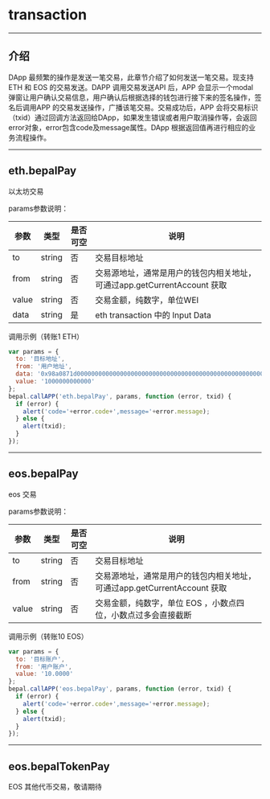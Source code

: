 # transaction

------------
## 介绍
DApp 最频繁的操作是发送一笔交易，此章节介绍了如何发送一笔交易。现支持ETH 和 EOS 的交易发送。DAPP 调用交易发送API 后，APP 会显示一个modal 弹窗让用户确认交易信息，用户确认后根据选择的钱包进行接下来的签名操作，签名后调用APP 的交易发送操作，广播该笔交易。交易成功后，APP 会将交易标识（txid）通过回调方法返回给DApp，如果发生错误或者用户取消操作等，会返回error对象，error包含code及message属性。DApp 根据返回值再进行相应的业务流程操作。

------------
## eth.bepalPay
以太坊交易

params参数说明：

| 参数  | 类型  | 是否可空  | 说明  |
| ------------ | ------------ | ------------ | ------------ |
| to  |  string | 否  | 交易目标地址  |
| from  |  string |  否 |  交易源地址，通常是用户的钱包内相关地址，可通过app.getCurrentAccount 获取 |
| value | string | 否 | 交易金额，纯数字，单位WEI |
| data | string | 是 | eth transaction 中的 Input Data  |

调用示例（转账1 ETH）

```javascript
var params = {
  to: '目标地址',
  from: '用户地址',
  data: '0x98a0871d00000000000000000000000000000000000000000000000000000000000000000000000000000000000000000000000000000000000000000000000000000002',
  value: '1000000000000'
};
bepal.callAPP('eth.bepalPay', params, function (error, txid) {
  if (error) {
    alert('code='+error.code+',message='+error.message);
  } else {
    alert(txid);
  }
});
```
------------
## eos.bepalPay
eos 交易

params参数说明：

| 参数  | 类型  | 是否可空  | 说明  |
| ------------ | ------------ | ------------ | ------------ |
| to  |  string | 否  | 交易目标地址  |
| from  |  string |  否 |  交易源地址，通常是用户的钱包内相关地址，可通过app.getCurrentAccount 获取 |
| value | string | 否 | 交易金额，纯数字，单位 EOS ，小数点四位，小数点过多会直接截断 |

调用示例（转账10 EOS）

```javascript
var params = {
  to: '目标账户',
  from: '用户账户',
  value: '10.0000'
};
bepal.callAPP('eos.bepalPay', params, function (error, txid) {
  if (error) {
    alert('code='+error.code+',message='+error.message);
  } else {
    alert(txid);
  }
});
```
------------
## eos.bepalTokenPay
EOS 其他代币交易，敬请期待
